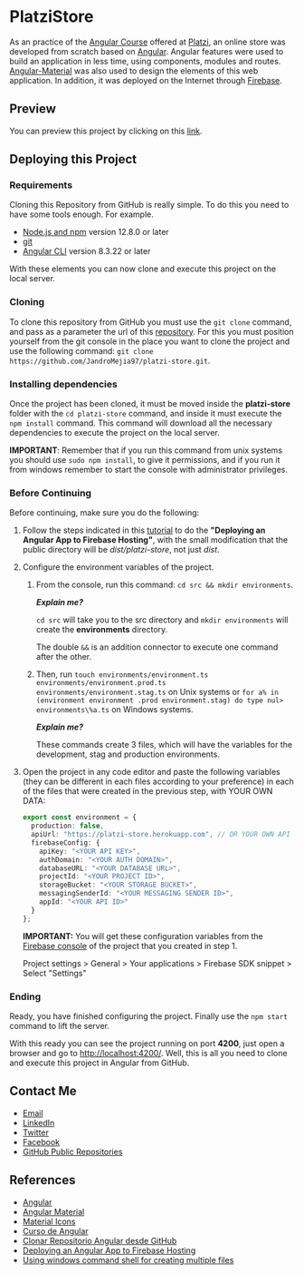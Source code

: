 # PlatziStore

As an practice of the [Angular Course](https://platzi.com/clases/angular/) offered at [Platzi](https://platzi.com/), an online store was developed from scratch based on [Angular](https://angular.io). Angular features were used to build an application in less time, using components, modules and routes. [Angular-Material](https://material.angular.io) was also used to design the elements of this web application. In addition, it was deployed on the Internet through [Firebase](https://firebase.google.com).

## Preview

You can preview this project by clicking on this [link](https://platzi-store-9661d.firebaseapp.com/).

## Deploying this Project

### Requirements

Cloning this Repository from GitHub is really simple. To do this you need to have some tools enough. For example.

- [Node.js and npm](https://nodejs.org/en/) version 12.8.0 or later
- [git](https://git-scm.com/downloads)
- [Angular CLI](https://cli.angular.io) version 8.3.22 or later

With these elements you can now clone and execute this project on the local server.

### Cloning

To clone this repository from GitHub you must use the `git clone` command, and pass as a parameter the url of this [repository](https://github.com/JandroMejia97/platzi-store.git). For this you must position yourself from the git console in the place you want to clone the project and use the following command: `git clone https://github.com/JandroMejia97/platzi-store.git`.

### Installing dependencies

Once the project has been cloned, it must be moved inside the **platzi-store** folder with the `cd platzi-store` command, and inside it must execute the `npm install` command. This command will download all the necessary dependencies to execute the project on the local server.

**IMPORTANT**: Remember that if you run this command from unix systems you should use `sudo npm install`, to give it permissions, and if you run it from windows remember to start the console with administrator privileges.

### Before Continuing

Before continuing, make sure you do the following:

1. Follow the steps indicated in this [tutorial](https://alligator.io/angular/deploying-angular-app-to-firebase/) to do the **"Deploying an Angular App to Firebase Hosting"**, with the small modification that the public directory will be _dist/platzi-store_, not just _dist_.
2. Configure the environment variables of the project.
   1. From the console, run this command: `cd src && mkdir environments`.

      **_Explain me?_**

      `cd src` will take you to the src directory and `mkdir environments` will create the **environments** directory.

      The double `&&` is an addition connector to execute one command after the other.

   2. Then, run `touch environments/environment.ts environments/environment.prod.ts environments/environment.stag.ts` on Unix systems or `for a% in (environment environment .prod environment.stag) do type nul> environments\%a.ts` on Windows systems.

      **_Explain me?_**

      These commands create 3 files, which will have the variables for the development, stag and production environments.
3. Open the project in any code editor and paste the following variables (they can be different in each files according to your preference) in each of the files that were created in the previous step, with YOUR OWN DATA:

   ```ts
   export const environment = {
     production: false,
     apiUrl: "https://platzi-store.herokuapp.com", // OR YOUR OWN API REST
     firebaseConfig: {
       apiKey: "<YOUR API KEY>",
       authDomain: "<YOUR AUTH DOMAIN>",
       databaseURL: "<YOUR DATABASE URL>",
       projectId: "<YOUR PROJECT ID>",
       storageBucket: "<YOUR STORAGE BUCKET>",
       messagingSenderId: "<YOUR MESSAGING SENDER ID>",
       appId: "<YOUR API ID>"
     }
   };
   ```

   **IMPORTANT:** You will get these configuration variables from the <a href="https://console.firebase.google.com/">Firebase console</a> of the project that you created in step 1.

   Project settings > General > Your applications > Firebase SDK snippet > Select "Settings"

### Ending

Ready, you have finished configuring the project. Finally use the `npm start` command to lift the server.

With this ready you can see the project running on port **4200**, just open a browser and go to [http://localhost:4200/](http://localhost:4200/). Well, this is all you need to clone and execute this project in Angular from GitHub.

## Contact Me

- [Email](mailto:alejandromejia2013.27@gmail.com)
- [LinkedIn](https://www.linkedin.com/in/jandromejia97/)
- [Twitter](https://twitter.com/JandroMejia97)
- [Facebook](https://www.facebook.com/JandroMejia97/)
- [GitHub Public Repositories](https://github.com/JandroMejia97?tab=repositories)

## References

- [Angular](https://angular.io/docs)
- [Angular Material](https://material.angular.io/components/categories)
- [Material Icons](material.io/resources/icons/)
- [Curso de Angular](https://platzi.com/clases/angular/)
- [Clonar Repositorio Angular desde GitHub](https://platzi.com/tutoriales/1153-angular/2008-clonar-repositorio-angular-desde-github/)
- [Deploying an Angular App to Firebase Hosting](https://alligator.io/angular/deploying-angular-app-to-firebase/)
- [Using windows command shell for creating multiple files](https://stackoverflow.com/questions/28965911/using-windows-command-shell-for-creating-multiple-files)

<!--
  docker build . -t platzi-store:latest 
  docker run -d -p 80:80 platzi-store:latest
  http://192.168.99.100
  PWA
  ng add @angular/pwa

-->
